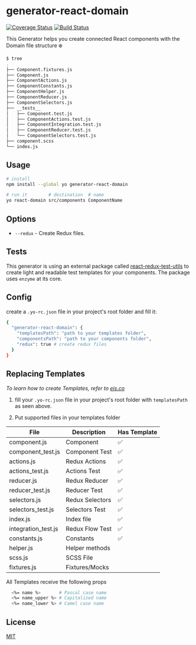 # generator-react-domain
[![Coverage Status](https://coveralls.io/repos/github/glekner/generator-react-domain/badge.svg?branch=master)](https://coveralls.io/github/glekner/generator-react-domain?branch=master)
[![Build Status](https://travis-ci.org/glekner/generator-react-domain.svg?branch=master)](https://travis-ci.org/glekner/generator-react-domain)

 This Generator helps you create connected React components with the Domain file structure :snowflake:

 ```sh
 $ tree
.
├── Component.fixtures.js
├── Component.js
├── ComponentActions.js
├── ComponentConstants.js
├── ComponentHelper.js
├── ComponentReducer.js
├── ComponentSelectors.js
├── __tests__
│   ├── Component.test.js
│   ├── ComponentActions.test.js
│   ├── ComponentIntegration.test.js
│   ├── ComponentReducer.test.js
│   └── ComponentSelectors.test.js
├── component.scss
└── index.js
```

## Usage

```sh
# install
npm install --global yo generator-react-domain

# run it        # destination  # name
yo react-domain src/components ComponentName
```

## Options

- `--redux` - Create Redux files.

## Tests
This generator is using an external package called [react-redux-test-utils](https://github.com/sharvit/react-redux-test-utils) to create light and readable test templates for your components. The package uses `enzyme` at its core.

## Config

create a `.yo-rc.json` file in your project's root folder and fill it:

```sh
{
  "generator-react-domain": {
    "templatesPath": "path to your templates folder",
    "componentsPath": "path to your components folder",
    "redux": true # create redux files
  }
}
```

## Replacing Templates
 
*To learn how to create Templates, refer to [ejs.co](https://ejs.co/)*


1) fill your `.yo-rc.json` file in your project's root folder with `templatesPath` as seen above.

2. Put supported files in your templates folder

| File  | Description | Has Template
| ------------- | ------------- | ------------- |
| component.js |  Component  |  :white_check_mark:
| component_test.js |  Component Test  |  :white_check_mark:
| actions.js | Redux Actions  |  :white_check_mark:
| actions_test.js |  Actions Test  |  :white_check_mark:
| reducer.js  | Redux Reducer  |  :white_check_mark:
| reducer_test.js |  Reducer Test  |  :white_check_mark:
| selectors.js  | Redux Selectors  |  :white_check_mark:
| selectors_test.js |  Selectors Test  |  :white_check_mark:
| index.js  | Index file  |  :white_check_mark:
| integration_test.js  | Redux Flow Test  |  :white_check_mark:
| constants.js  | Constants  |  :white_check_mark:
| helper.js | Helper methods  |   
| scss.js  | SCSS File |
| fixtures.js  | Fixtures/Mocks  | 


All Templates receive the following props
```sh
  <%= name %>       # Pascal case name
  <%= name_upper %> # Capitalized name
  <%= name_lower %> # Camel case name
```
## License

[MIT](https://github.com/glekner/generator-react-domain/blob/master/LICENSE)
